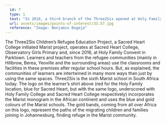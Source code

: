 ```yaml
---
  id: 7
  type: 1
  text: "In 2016, a third branch of the Three2Six opened at Holy Family Convent in Parktown serving learners from grade R upwards."
  url: assets/images/points-of-interest/33.57.jpg
  reference: "Image: Benjamin Bugeja"
---
```

The Three2Six Children’s Refugee Education Project, a Sacred Heart College initiated Marist project, operates at Sacred Heart College, Observatory Girls Primary and, since 2016, at Holy Family Convent in Parktown. Learners and teachers from the refugee communities (mainly in Hillbrow, Berea, Yeoville and the surrounding areas) use the classrooms and facilities in these premises after regular school hours. But, as explained, the communities of learners are intertwined in many more ways than just by using the same spaces. Three2Six is the sixth Marist school in South Africa today. The logo on the learner’s shirt above (red for the Holy Family location, blue for Sacred Heart, but with the same logo, underscored with Holy Family College and Sacred Heart College respectively) incorporates the Marist monogram in the African continent and uses the blue and gold colours of the Marist schools. The gold bands, coming from all over Africa on this logo, represent the paths of the migrating children and families joining in Johannesburg, finding refuge in the Marist community.
